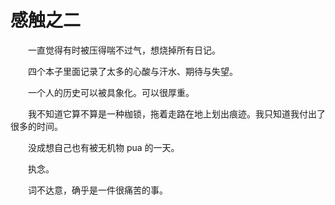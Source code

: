 # 感触之二

　　一直觉得有时被压得喘不过气，想烧掉所有日记。

　　四个本子里面记录了太多的心酸与汗水、期待与失望。

　　一个人的历史可以被具象化。可以很厚重。

　　我不知道它算不算是一种枷锁，拖着走路在地上划出痕迹。我只知道我付出了很多的时间。

　　没成想自己也有被无机物 pua 的一天。

　　执念。

　　词不达意，确乎是一件很痛苦的事。

